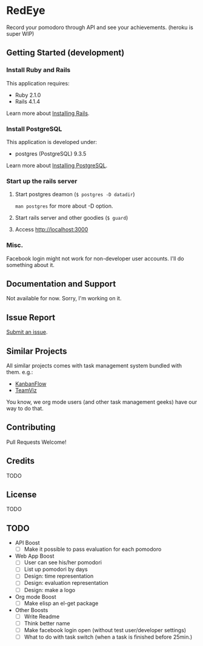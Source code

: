 RedEye
======

Record your pomodoro through API and see your achievements. (heroku is super WIP)

## Getting Started (development)

### Install Ruby and Rails

This application requires:

- Ruby 2.1.0
- Rails 4.1.4

Learn more about [Installing Rails](http://railsapps.github.io/installing-rails.html).

### Install PostgreSQL

This application is developed under:

- postgres (PostgreSQL) 9.3.5

Learn more about [Installing PostgreSQL](https://wiki.postgresql.org/wiki/Detailed_installation_guides).

### Start up the rails server

1. Start postgres deamon (`$ postgres -D datadir`)

   `man postgres` for more about -D option.

2. Start rails server and other goodies (`$ guard`)

3. Access [http://localhost:3000](http://localhost:3000)

### Misc.

Facebook login might not work for non-developer user accounts.
I'll do something about it.

## Documentation and Support

Not available for now. Sorry, I'm working on it.

## Issue Report

[Submit an issue](https://github.com/Genki-S/RedEye/issues).

## Similar Projects

All similar projects comes with task management system bundled with them.
e.g.:

- [KanbanFlow](https://kanbanflow.com)
- [TeamViz](http://www.teamviz.com)

You know, we org mode users (and other task management geeks) have our way to do that.

## Contributing

Pull Requests Welcome!

## Credits

TODO

## License

TODO

## TODO

- API Boost
  - [ ] Make it possible to pass evaluation for each pomodoro
- Web App Boost
  - [ ] User can see his/her pomodori
  - [ ] List up pomodori by days
  - [ ] Design: time representation
  - [ ] Design: evaluation representation
  - [ ] Design: make a logo
- Org mode Boost
  - [ ] Make elisp an el-get package
- Other Boosts
  - [ ] Write Readme
  - [ ] Think better name
  - [ ] Make facebook login open (without test user/developer settings)
  - [ ] What to do with task switch (when a task is finished before 25min.)
